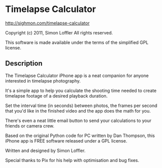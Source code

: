 Timelapse Calculator
====================

<http://sighmon.com/timelapse-calculator>

Copyright (c) 2011, Simon Loffler
All rights reserved.

This software is made available under the terms of the simplified
GPL license.


Description
-----------

The Timelapse Calculator iPhone app is a neat companion for anyone interested in timelapse photography.

It's a simple app to help you calculate the shooting time needed to create timelapse footage of a desired playback duration.

Set the interval time (in seconds) between photos, the frames per second that you'd like in the finished video and the app does the math for you.

There's even a neat little email button to send your calculations to your friends or camera crew.

Based on the original Python code for PC written by Dan Thompson, this iPhone app is FREE software released under a GPL license.

Written and designed by Simon Loffler.

Special thanks to Pix for his help with optimisation and bug fixes.